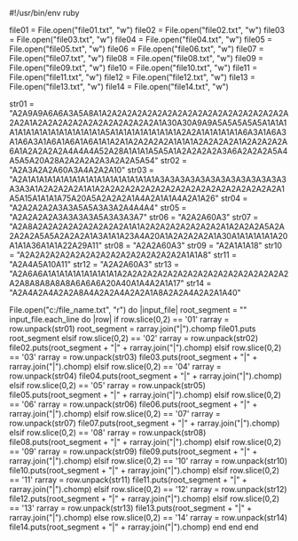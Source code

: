 #!/usr/bin/env ruby

file01 = File.open("file01.txt", "w")
file02 = File.open("file02.txt", "w")
file03 = File.open("file03.txt", "w")
file04 = File.open("file04.txt", "w")
file05 = File.open("file05.txt", "w")
file06 = File.open("file06.txt", "w")
file07 = File.open("file07.txt", "w")
file08 = File.open("file08.txt", "w")
file09 = File.open("file09.txt", "w")
file10 = File.open("file10.txt", "w")
file11 = File.open("file11.txt", "w")
file12 = File.open("file12.txt", "w")
file13 = File.open("file13.txt", "w")
file14 = File.open("file14.txt", "w")

str01 = "A2A9A9A6A6A3A5A8A1A2A2A2A2A2A2A2A2A2A2A2A2A2A2A2A2A2A2A2A2A1A2A2A2A2A2A2A2A2A2A2A2A2A1A30A30A9A9A5A5A5A5A5A1A1A1A1A1A1A1A1A1A1A1A1A1A1A5A1A1A1A1A1A1A1A1A2A2A1A1A1A1A1A6A3A1A6A3A1A6A3A1A6A1A6A1A6A1A1A2A1A2A2A2A2A1A1A1A2A2A2A2A1A2A2A2A2A6A1A2A2A2A2A4A4A4A52A28A1A1A1A5A5A1A2A2A2A2A3A6A2A2A2A5A4A5A5A20A28A2A2A2A2A3A2A2A5A54"
str02 = "A2A3A2A2A60A3A4A2A2A10"
str03 = "A2A1A1A1A1A1A1A1A1A1A1A1A1A1A1A1A1A3A3A3A3A3A3A3A3A3A3A3A3A3A3A3A1A2A2A2A2A1A1A2A2A2A2A2A2A2A2A2A2A2A2A2A2A2A2A2A2A1A5A15A1A1A1A75A20A5A2A2A2A1A4A2A1A1A4A2A1A26"
str04 = "A2A2A2A2A3A3A5A5A3A3A2A4A4A4"
str05 = "A2A2A2A2A3A3A3A3A5A3A3A3A7"
str06 = "A2A2A60A3"
str07 = "A2A8A2A2A2A2A2A2A2A2A2A1A1A2A2A2A2A2A2A2A2A1A2A2A2A5A2A2A2A2A5A5A2A2A2A1A3A1A1A23A4A20A1A2A2A2A2A1A30A1A1A1A1A1A20A1A1A36A1A1A22A29A11"
str08 = "A2A2A60A3"
str09 = "A2A1A1A18"
str10 = "A2A2A2A2A2A2A2A2A2A2A2A2A2A2A2A2A1A1A8"
str11 = "A2A4A5A10A11"
str12 = "A2A2A60A3"
str13 = "A2A6A6A1A1A1A1A1A1A1A1A1A2A2A2A2A2A2A2A2A2A2A2A2A2A2A2A2A2A2A8A8A8A8A8A6A6A6A20A40A1A4A2A1A17"
str14 = "A2A4A2A4A2A2A8A4A2A2A4A2A2A1A8A2A2A4A2A2A1A40"

File.open("c:/file_name.txt", "r") do |input_file|
        root_segment = ""
	input_file.each_line do |row|
				if row.slice(0,2) == '01'
					rarray = row.unpack(str01)
					root_segment = rarray.join("|").chomp
					file01.puts root_segment
				elsif row.slice(0,2) == '02'
					rarray = row.unpack(str02)
					file02.puts(root_segment + "|" + rarray.join("|").chomp)
				elsif row.slice(0,2) == '03'
					rarray = row.unpack(str03)
					file03.puts(root_segment + "|" + rarray.join("|").chomp)
				elsif row.slice(0,2) == '04'
					rarray = row.unpack(str04)
					file04.puts(root_segment + "|" + rarray.join("|").chomp)
				elsif row.slice(0,2) == '05'
					rarray = row.unpack(str05)
					file05.puts(root_segment + "|" + rarray.join("|").chomp)
				elsif row.slice(0,2) == '06'
					rarray = row.unpack(str06)
					file06.puts(root_segment + "|" + rarray.join("|").chomp)
				elsif row.slice(0,2) == '07'
					rarray = row.unpack(str07)
					file07.puts(root_segment + "|" + rarray.join("|").chomp)
				elsif row.slice(0,2) == '08'
					rarray = row.unpack(str08)
					file08.puts(root_segment + "|" + rarray.join("|").chomp)
				elsif row.slice(0,2) == '09'
					rarray = row.unpack(str09)
					file09.puts(root_segment + "|" + rarray.join("|").chomp)
				elsif row.slice(0,2) == '10'
					rarray = row.unpack(str10)
					file10.puts(root_segment + "|" + rarray.join("|").chomp)
				elsif row.slice(0,2) == '11'
					rarray = row.unpack(str11)
					file11.puts(root_segment + "|" + rarray.join("|").chomp)
				elsif row.slice(0,2) == '12'
					rarray = row.unpack(str12)
					file12.puts(root_segment + "|" + rarray.join("|").chomp)
				elsif row.slice(0,2) == '13'
					rarray = row.unpack(str13)
					file13.puts(root_segment + "|" + rarray.join("|").chomp)
				else row.slice(0,2) == '14'
					rarray = row.unpack(str14)
					file14.puts(root_segment + "|" + rarray.join("|").chomp)
				end
	end
end
